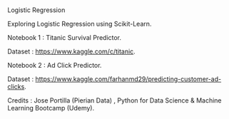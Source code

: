 #
Logistic Regression

Exploring Logistic Regression using Scikit-Learn. 

Notebook 1 : Titanic Survival Predictor. 

Dataset : https://www.kaggle.com/c/titanic. 


Notebook 2 : Ad Click Predictor. 

Dataset : https://www.kaggle.com/farhanmd29/predicting-customer-ad-clicks. 


Credits : Jose Portilla (Pierian Data) , Python for Data Science & Machine Learning Bootcamp (Udemy). 


